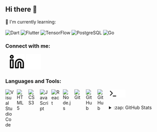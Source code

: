 ## Hi there 👋

📃 I'm currently learning:
<br><br>
![Dart](https://img.shields.io/badge/dart-%230175C2.svg?style=for-the-badge&logo=dart&logoColor=white)
![Flutter](https://img.shields.io/badge/Flutter-%2302569B.svg?style=for-the-badge&logo=Flutter&logoColor=white)
![TensorFlow](https://img.shields.io/badge/TensorFlow-%23FF6F00.svg?style=for-the-badge&logo=TensorFlow&logoColor=white)
![PostgreSQL](https://img.shields.io/badge/PostgreSQL-%E10098.svg?style=for-the-badge&logo=postgresql&logoColor=White)
![Go](https://img.shields.io/badge/go-%2335495e.svg?style=for-the-badge&logo=go&logoColor=%White)

<!-- ![JavaScript](https://img.shields.io/badge/javascript-%23323330.svg?style=for-the-badge&logo=javascript&logoColor=%23F7DF1E) -->

### Connect with me:

<!-- [![website](./img/twitter-light.svg)](https://twitter.com/MoegiKohsaka#gh-light-mode-only) -->
<!-- [![website](./img/twitter-dark.svg)](https://twitter.com/MoegiKohsaka#gh-dark-mode-only) -->
&nbsp;&nbsp;
[![website](./img/linkedin-light.svg)](https://linkedin.com/in/harukimori/#gh-light-mode-only)
[![website](./img/linkedin-dark.svg)](https://linkedin.com/in/harukimori#gh-dark-mode-only)
&nbsp;&nbsp;
<!-- [![website](./img/instagram-light.svg)](https://instagram.com/harufilm#gh-light-mode-only) -->
<!-- [![website](./img/instagram-dark.svg)](https://instagram.com/harufilm#gh-dark-mode-only) -->

<!-- <p align="left">
  <a href="https://github.com/Harxxki/Harxxki/">
    <img src="https://komarev.com/ghpvc/?username=Harxxki" alt="Harxxki" />
  </a>
  <a href="http://twitter.com/MoegiKohsaka">
    <img height="20" src="https://img.shields.io/twitter/follow/MoegiKohsaka?label=Twitter&logo=twitter&style=flat" />
  </a>
  <a href="https://github.com/Harxxki">
    <img height="20" src="https://img.shields.io/github/followers/Harxxki?label=follow&logo=github&style=flat" />
  </a>
  <a href="https://www.reddit.com/user/Harxxki">
    <img height="20" src="https://img.shields.io/reddit/user-karma/combined/Harxxki?label=Reddit&logo=reddit&style=flat" />
  </a>
  <a href="https://stackoverflow.com/users/17376543/haruki">
    <img height="20" src="https://img.shields.io/stackexchange/stackoverflow/r/17376543?label=StackOverflow&logo=stack-overflow&style=flat" />
  </a>
  <a href="http://qiita.com/Harxki">
    <img height="20" src="https://qiita-badge.apiapi.app/s/Harxki/posts.svg" />
  </a>
  <//qiita.com/Harxki">
    <img height="20" src="https://qiita-badge.apiapi.app/s/Harxki/contributions.svg" />
  </a>
      <a href="https://zenn.dev/harxki">
    <img height="20" src="https://zenn.badge.nikaera.com/s/harxki/likes" />
  </a>
  <a href="https://zenn.dev/harxki">
    <img height="20" src="https://zenn.badge.nikaera.com/s/harxki/followers" />
  </a>
  <a href="https://zenn.dev/harxki">
    <img height="20" src="https://zenn.badge.nikaera.com/s/harxki/articles" />
  </a>
</p> -->

<!-- <div>
  <img height="170" align="left" src="https://bad-apple-github-readme.vercel.app/api?show_bg=1&username=Harxxki" />
<div> -->

<!-- [![trophy](https://github-profile-trophy.vercel.app/?username=Harxxki&theme=tokyonight)](https://github.com/ryo-ma/github-profile-trophy) -->

### Languages and Tools:

<img align="left" alt="Visual Studio Code" width="26px" src="https://cdn.jsdelivr.net/gh/devicons/devicon/icons/vscode/vscode-original.svg" style="padding-right:10px;" />
<img align="left" alt="HTML5" width="26px" src="https://cdn.jsdelivr.net/gh/devicons/devicon/icons/html5/html5-original.svg" style="padding-right:10px;" />
<img align="left" alt="CSS3" width="26px" src="https://cdn.jsdelivr.net/gh/devicons/devicon/icons/css3/css3-original.svg" style="padding-right:10px;" />
<img align="left" alt="JavaScript" width="26px" src="https://cdn.jsdelivr.net/gh/devicons/devicon/icons/javascript/javascript-original.svg" style="padding-right:10px;" />
<img align="left" alt="React" width="26px" src="https://cdn.jsdelivr.net/gh/devicons/devicon/icons/react/react-original.svg" style="padding-right:10px;" />
<img align="left" alt="Node.js" width="26px" src="https://cdn.jsdelivr.net/gh/devicons/devicon/icons/nodejs/nodejs-original.svg" style="padding-right:10px;" />
<img align="left" alt="Git" width="26px" src="https://cdn.jsdelivr.net/gh/devicons/devicon/icons/git/git-original.svg" style="padding-right:10px;" />
<img align="left" alt="GitHub" width="26px" src="https://user-images.githubusercontent.com/3369400/139447912-e0f43f33-6d9f-45f8-be46-2df5bbc91289.png#gh-dark-mode-only" style="padding-right:10px;" />
<img align="left" alt="GitHub" width="26px" src="https://user-images.githubusercontent.com/3369400/139448065-39a229ba-4b06-434b-bc67-616e2ed80c8f.png#gh-light-mode-only" style="padding-right:10px;" />
<img align="left" alt="Terminal" width="26px" src="./img/terminal-light.svg#gh-light-mode-only" />
<img align="left" alt="Terminal" width="26px" src="./img/terminal-dark.svg#gh-dark-mode-only" />

<br><br>

<details>
  <summary>:zap: GitHub Stats</summary>
  <img align="left" src="https://github-readme-stats.vercel.app/api?username=Harxxki&show_icons=true&hide_border=false&title_color=FFA63F&icon_color=5EFF5A&bg_color=09131B&text_color=ffffff&border_color=0c1a25" />
  <!-- <img align="left" src="https://bad-apple-github-readme.vercel.app/api?show_bg=1&username=Harxxki" /> -->

</details>
